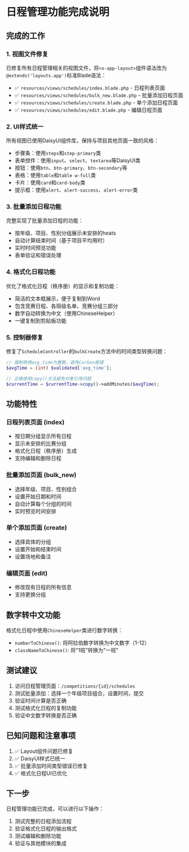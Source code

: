 # 日程管理功能完成说明

## 完成的工作

### 1. 视图文件修复
已修复所有日程管理相关的视图文件，将`<x-app-layout>`组件语法改为`@extends('layouts.app')`标准Blade语法：

- ✅ `resources/views/schedules/index.blade.php` - 日程列表页面
- ✅ `resources/views/schedules/bulk_new.blade.php` - 批量添加日程页面  
- ✅ `resources/views/schedules/create.blade.php` - 单个添加日程页面
- ✅ `resources/views/schedules/edit.blade.php` - 编辑日程页面

### 2. UI样式统一
所有视图已使用DaisyUI组件库，保持与项目其他页面一致的风格：

- 步骤条：使用`steps`和`step-primary`类
- 表单控件：使用`input`、`select`、`textarea`等DaisyUI类
- 按钮：使用`btn`、`btn-primary`、`btn-secondary`等
- 表格：使用`table`和`table w-full`类
- 卡片：使用`card`和`card-body`类
- 提示框：使用`alert`、`alert-success`、`alert-error`类

### 3. 批量添加日程功能
完整实现了批量添加日程的功能：

- 按年级、项目、性别分组展示未安排的heats
- 自动计算结束时间（基于项目平均用时）
- 实时时间预览功能
- 表单验证和错误处理

### 4. 格式化日程功能
优化了格式化日程（秩序册）的显示和复制功能：

- 简洁的文本框展示，便于复制到Word
- 包含竞赛日程、各班级名单、竞赛分组三部分
- 数字自动转换为中文（使用ChineseHelper）
- 一键复制到剪贴板功能

### 5. 控制器修复
修复了`ScheduleController`的`bulkCreate`方法中的时间类型转换问题：

```php
// 强制转换avg_time为整数，避免Carbon报错
$avgTime = (int) $validated['avg_time'];

// 正确使用copy()方法避免对象引用问题
$currentTime = $currentTime->copy()->addMinutes($avgTime);
```

## 功能特性

### 日程列表页面 (index)
- 按日期分组显示所有日程
- 显示未安排的比赛分组
- 格式化日程（秩序册）生成
- 支持编辑和删除日程

### 批量添加页面 (bulk_new)
- 选择年级、项目、性别组合
- 设置开始日期和时间
- 自动计算每个分组的时间
- 实时预览时间安排

### 单个添加页面 (create)
- 选择具体的分组
- 设置开始和结束时间
- 设置场地和备注

### 编辑页面 (edit)
- 修改现有日程的所有信息
- 支持更换分组

## 数字转中文功能

格式化日程中使用`ChineseHelper`类进行数字转换：

- `numberToChinese()`: 将阿拉伯数字转换为中文数字（1-12）
- `classNameToChinese()`: 将"1班"转换为"一班"

## 测试建议

1. 访问日程管理页面：`/competitions/{id}/schedules`
2. 测试批量添加：选择一个年级项目组合，设置时间，提交
3. 验证时间计算是否正确
4. 测试格式化日程的复制功能
5. 验证中文数字转换是否正确

## 已知问题和注意事项

1. ✅ Layout组件问题已修复
2. ✅ DaisyUI样式已统一
3. ✅ 批量添加时间类型错误已修复
4. ✅ 格式化日程UI已优化

## 下一步

日程管理功能已完成，可以进行以下操作：

1. 测试完整的日程添加流程
2. 验证格式化日程的输出格式
3. 测试编辑和删除功能
4. 验证与其他模块的集成
